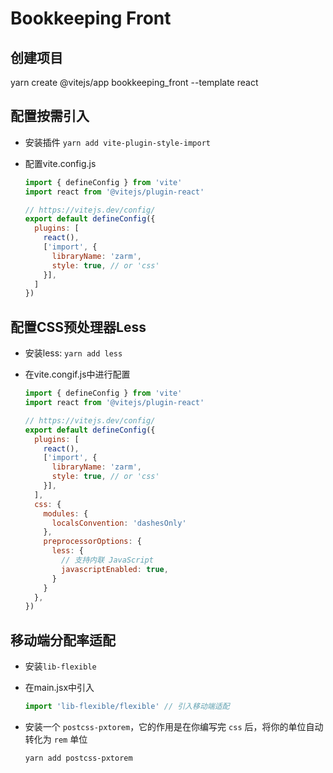 # Bookkeeping Front
## 创建项目
yarn create @vitejs/app bookkeeping_front --template react
## 配置按需引入
* 安装插件 `yarn add vite-plugin-style-import`

* 配置vite.config.js

  ```js
  import { defineConfig } from 'vite'
  import react from '@vitejs/plugin-react'
  
  // https://vitejs.dev/config/
  export default defineConfig({
    plugins: [
      react(),
      ['import', {
        libraryName: 'zarm',
        style: true, // or 'css'
      }],
    ]
  })
  ```

## 配置CSS预处理器Less

* 安装less:  `yarn add less`

* 在vite.congif.js中进行配置

  ```js
  import { defineConfig } from 'vite'
  import react from '@vitejs/plugin-react'
  
  // https://vitejs.dev/config/
  export default defineConfig({
    plugins: [
      react(),
      ['import', {
        libraryName: 'zarm',
        style: true, // or 'css'
      }],
    ],
    css: {
      modules: {
        localsConvention: 'dashesOnly'
      },
      preprocessorOptions: {
        less: {
          // 支持内联 JavaScript
          javascriptEnabled: true,
        }
      }
    },
  })
  ```

## 移动端分配率适配

* 安装`lib-flexible`

* 在main.jsx中引入

  ```js
  import 'lib-flexible/flexible' // 引入移动端适配
  ```

* 安装一个 `postcss-pxtorem`，它的作用是在你编写完 `css` 后，将你的单位自动转化为 `rem` 单位

  ```
  yarn add postcss-pxtorem
  ```

  